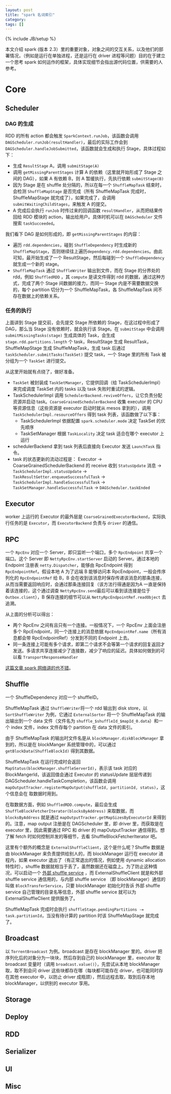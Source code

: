 ```yaml
---
layout: post
title: "spark 名词索引"
category: 
tags: []
---
```

{% include JB/setup %}

本文介绍 spark (版本 2.3）里的重要对象，对象之间的交互关系，以及他们的部署情况，（例如是运行在单独进程，还是运行在 driver 进程等问题）目的在于建立一个思考 spark 如何运作的框架，具体实现细节会指出源代码位置，供需要的人参考。

# Core

## Scheduler

### DAG 的生成

RDD 的所有 action 都会触发 `SparkContext.runJob`，该函数会调用 `DAGScheduler.runJob(resultHandler)`，最后的实际工作会到 `DAGScheduler.handleJobSubmitted`，该函数就会生成和执行 Stage，具体过程如下：

* 生成 `ResultStage` A，调用 `submitStage(A)`
* 调用 `getMissingParentStages` 计算 A 的依赖（这里就开始形成了 Stage 之间的 DAG），如果 A 有依赖 B，则 A 暂缓执行，先执行依赖 `submitStage(B)`
* 因为 Stage 是在 shuffle 处分隔的，所以在每一个 `ShuffleMapTask` 结束时，会检测 `ShuffleMapStage` 是否完成（所有 ShuffleMapTask 完成时，ShuffleMapStage 就完成了），如果完成了，会调用 `submitWaitingChildStages`，来触发 A 的提交。
* A 完成后会执行 `runJob` 时传过来的回调函数 `resultHandler`，从而把结果传回给 RDD 模块的 action，输出给用户。具体时机可以在 `DAGScheduler` 文件搜索 `taskSucceeded`。

我们看下 DAG 是如何形成的，即 `getMissingParentStages` 的内容：

* 遍历 `rdd.dependencies`，碰到 `ShuffleDependency` 时生成新的 `ShuffleMapStage`，否则继续往上遍历`dependency.rdd.dependencies`。由此可知，最开始生成了一个 ResultStage，然后每碰到一个 `ShuffleDependency` 就生成一个新的 stage。
* `ShuffleMapTask` 通过 `ShuffleWriter` 输出到文件，而在 Stage 的分界处的 rdd，例如 `ShuffledRDD` ，其 `compute` 是读文件得到 rdd 的数据，通过这种方式，完成了两个 Stage 间数据的接力，而同一 Stage 内是不需要数据交换的，每个 partition 切分为一个 ShuffleMapTask，各 ShuffleMapTask 间不存在数据上的依赖关系。 

### 任务的执行

上面讲到 Stage 提交前，会先提交 Stage 所依赖的 Stage，在这过程中形成了 DAG，那么当 Stage 没有依赖时，就会执行该 Stage。在 `submitStage` 中会调用 `submitMissingTasks(stage)` 生成具体的 Task，会生成 `stage.rdd.partitions.length` 个 task，ResultStage 生成 ResultTask，ShuffleMapStage 生成 ShuffleMapTask，生成 task 后通过 `taskScheduler.submitTasks(TaskSet)` 提交 task，一个 Stage 里的所有 Task 被分组为一个 `TaskSet` 进行提交。

从这里开始就有点绕了，做好准备。

* `TaskSet` 被封装成 `TaskSetManager`，它提供回调（给 TaskSchedulerImpl）来完成调度 TaskSet 内的 tasks 以及 task 失败时重试的逻辑。
* TaskSchedulerImpl 调用 `SchedulerBackend.reviveOffers`，让它负责分配资源并启动 task。`CoarseGrainedSchedulerBackend` 收集 executor 的 CPU 等资源信息（这些资源是 executor 启动时就从 mesos 拿到的），调用 `TaskSchedulerImpl.resourceOffers` 得到 task 列表，该函数做了以下事：
  * TaskSchedulerImpl 依据配置 `spark.scheduler.mode` 决定 TaskSet 的优先顺序
  * TaskSetManager 根据 `TaskLocality` 决定 task 适合在哪个 executor 上运行
* schedulerBackend 拿到 task 列表后直接向 Executor 发送 `LaunchTask` 指令。
* task 的状态更新的流动过程是： Executor -> CoarseGrainedSchedulerBackend 的 receive 收到 `StatusUpdate` 消息 -> `TaskSchedulerImpl.statusUpdate` -> `TaskResultGetter.enqueueSuccessfulTask` -> `TaskSchedulerImpl.handleSuccessfulTask` -> `TaskSetManager.handleSuccessfulTask` -> `DAGScheduler.taskEnded`

## Executor

worker 上运行的 Executor 的最外层是 `CoarseGrainedExecutorBackend`，实际执行任务的是 `Executor`，而 `ExecutorBackend` 负责与 `driver` 的通信。

## RPC

一个 `RpcEnv` 对应一个 Server，即只监听一个端口，多个 `RpcEndpoint` 共享一个端口。这个 Server 即 `NettyRpcEnv.startServer` 启动的 Server。通过本地的 Endpoint 注册表 `netty.Dispatcher`，能够由 RpcEndpoint 得到 `RpcEndpointRef`。假设本地 A 为了远端 B 能够访问本 RpcEndpoint，一般会传序列化的 `RpcEndpointRef` 给 B，B 会在收到该消息时保存传递该消息的那条连接，从而当需要返回响应时，会通过那条连接回复（该方法行得通是因为A 一直是保持着该连接的，这个通过调查 `NettyRpcEnv.send`最后可以看到该连接是位于 `Outbox.client`），B 保存连接的细节可以从 `NettyRpcEndpointRef.readObject` 去追溯。

从上面的分析可以得出：

* 两个 RpcEnv 之间有且只有一个连接。一般情况下，一个 RpcEnv 上面会注册多个 RpcEndpoint，同一个连接上的消息依据 `RpcEndpointRef.name`（所有消息都会带 RpcEndpointRef）分发到不同的 Endpoint 上去。
* 同一条连接上可能有多个请求，即第二个请求不会等第一个请求的回复返回才发送。多请求共享连接减少了连接数，减少了响应的延迟。具体如何做到的可以看 `TransportResponseHandler`

[这篇文章 spark 网络讲的也不错](https://github.com/ColZer/DigAndBuried/blob/master/spark/spark-network-netty.md)。

## Shuffle

一个 ShuffleDependency 对应一个 shuffleID。

ShuffleMapTask 通过 `ShuffleWriter`将一个 rdd 输出到 disk store，以 `SortShuffleWriter` 为例，它通过 `ExternalSorter` 将一个 ShuffleMapTask 的输出输出到一个 data 文件（文件名为 `shuffle_$shuffleId_$mapId_0.data`）和一个 index 文件，index 文件存每个 partition 在 data 文件的索引。

由于 ShuffleMapTask 的输出时文件名是从 `blockManager.diskBlockManager` 拿到的，所以是在 blockManger 系统管理中的，可以通过 `getBlockData(ShuffleBlockId)` 得到其数据。

ShuffleMapTask 在运行完成时会返回 `MapStatus(blockManager.shuffleServerId)`，表示该 task 对应的 BlockMangerId，该返回值会通过 Executor 的 statusUpdate 层层传递到 DAGScheduler.handleTaskCompletion，该函数会调用 `mapOutputTracker.registerMapOutput(shuffleId, partitionId, status)`，这个信息会在 取数据时用到。

在取数据方面，例如 `ShuffledRDD.compute`，最后会生成 `ShuffleBlockFetcherIterator(blocksByAddress)` 来取数据，而 `blocksByAddress` 就是通过 `mapOutputTracker.getMapSizesByExecutorId` 来得到的。注意，map output 注册是在 DAGScheduler 里，即 driver 里，而获取是在 executor 里，因此需要通过 RPC 和 driver 的 mapOutputTracker 通信得到。想了解 fetch 时如何控制并发的等细节，去看 ShuffleBlockFetcherIterator 吧。

这里有个额外的概念是 `ExternalShuffleClient`，这个是什么呢？Shuffle 数据是由 blockManager 来负责提供给别人的，而 blockManager 运行在 executor 进程内，如果 executor 退出了（有正常退出的情况，例如使用 dynamic allocation 特性时），shuffle 数据就相当于丢了，虽然数据还在磁盘上。为了防止这种情况，可以启动一个 [外部 shuffle service](https://spark.apache.org/docs/latest/job-scheduling.html#configuration-and-setup) ，而 ExternalShuffleClient 就是和外部 shuffle service 通信用的，与内部 shuffle service （即 blockManager）通信的叫做 `BlockTransferService`，只要 blockManager 初始化时告诉 外部 shuffle service 自己管理的目录名等信息，外部 shuffle service 就可以为 ExternalShuffleClient 提供服务了。

ShuffleMapTask 完成时会执行 `shuffleStage.pendingPartitions -= task.partitionId`，当没有待计算的 partition 时该 ShuffleMapStage 就完成了。

## Broadcast

以 `TorrentBroadcast` 为例。broadcast 是存在 blockManager 里的。driver 把序列化后的对象分为一块块，然后存到自己的 blockManager 里，executor 取 broadcast 变量时（调用 `broadcast.value()`），先尝试从本地 blockManager 取，取不到会问 driver 这些块都存在哪（每块都可能存在 driver，也可能同时存在其他 executor 中，以防止 driver 成瓶颈），然后远程去取，取到后存本地 blockManager，以供别的 executor 享用。

## Storage

## Deploy

## RDD

## Serializer

## UI

## Misc

